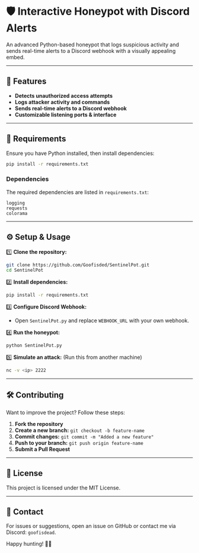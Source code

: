 # 🛡️ Interactive Honeypot with Discord Alerts

An advanced Python-based honeypot that logs suspicious activity and sends real-time alerts to a Discord webhook with a visually appealing embed.

---

## 🚀 Features
- **Detects unauthorized access attempts**
- **Logs attacker activity and commands**
- **Sends real-time alerts to a Discord webhook**
- **Customizable listening ports & interface**

---

## 📜 Requirements
Ensure you have Python installed, then install dependencies:

```bash
pip install -r requirements.txt
```

### Dependencies
The required dependencies are listed in `requirements.txt`:

```
logging
requests
colorama

```

---

## ⚙️ Setup & Usage

1️⃣ **Clone the repository:**
```bash
git clone https://github.com/Goofisded/SentinelPot.git
cd SentinelPot
```

2️⃣ **Install dependencies:**
```bash
pip install -r requirements.txt
```

3️⃣ **Configure Discord Webhook:**
- Open `SentinelPot.py` and replace `WEBHOOK_URL` with your own webhook.

4️⃣ **Run the honeypot:**
```bash
python SentinelPot.py
```

5️⃣ **Simulate an attack:** (Run this from another machine)
```bash
nc -v <ip> 2222
```

---

## 🛠️ Contributing

Want to improve the project? Follow these steps:

1. **Fork the repository**
2. **Create a new branch:** `git checkout -b feature-name`
3. **Commit changes:** `git commit -m "Added a new feature"`
4. **Push to your branch:** `git push origin feature-name`
5. **Submit a Pull Request**

---

## 📝 License

This project is licensed under the MIT License.

---

## 📧 Contact

For issues or suggestions, open an issue on GitHub or contact me via Discord: `goofisdead`.

Happy hunting! 🕵️‍♂️
